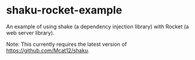 # shaku-rocket-example
An example of using shake (a dependency injection library) with Rocket (a web server library).

Note: This currently requires the latest version of https://github.com/Mcat12/shaku.
